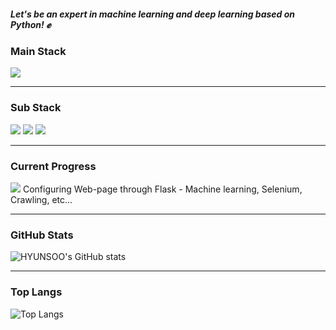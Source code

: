
##### Let's be an expert in machine learning and deep learning based on Python! ✊

### Main Stack

<img src="https://img.shields.io/badge/Python-0000D7?style=flat-square&logo=Python&logoColor=yellow"/></a>

<hr>

### Sub Stack

<img src="https://img.shields.io/badge/NodeJS-004225?style=flat-square&logo=Node.js&logoColor=white"/> <img src="https://img.shields.io/badge/HTML-1647G7?&logo=HTML5&logoColor=orange"/> <img src="https://img.shields.io/badge/MySQL-848482?style=flat-square&logo=MySQL&logoColor=white"/>

<hr>

### Current Progress

<img src="https://img.shields.io/badge/Flask-0151C2?style=plastic&logo=Flask&logoColor=white&link=https://github.com/HYUNSOOLEE-6839/WEB_via_FLASK"/>
Configuring Web-page through Flask 
- Machine learning, Selenium, Crawling, etc...

<hr>

### GitHub Stats

![HYUNSOO's GitHub stats](https://github-readme-stats.vercel.app/api?username=HYUNSOOLEE-6839)

<hr>

### Top Langs

![Top Langs](https://github-readme-stats.vercel.app/api/top-langs/?username=HYUNSOOLEE-6839&layout=compact)
